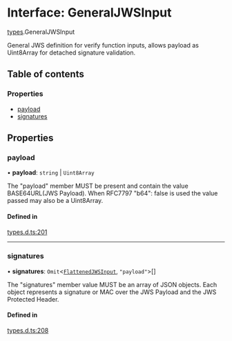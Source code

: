 # Interface: GeneralJWSInput

[types](../modules/types.md).GeneralJWSInput

General JWS definition for verify function inputs, allows payload as
Uint8Array for detached signature validation.

## Table of contents

### Properties

- [payload](types.GeneralJWSInput.md#payload)
- [signatures](types.GeneralJWSInput.md#signatures)

## Properties

### payload

• **payload**: `string` \| `Uint8Array`

The "payload" member MUST be present and contain the value
BASE64URL(JWS Payload). When RFC7797 "b64": false is used
the value passed may also be a Uint8Array.

#### Defined in

[types.d.ts:201](https://github.com/panva/jose/blob/v3.15.5/src/types.d.ts#L201)

___

### signatures

• **signatures**: `Omit`<[`FlattenedJWSInput`](types.FlattenedJWSInput.md), ``"payload"``\>[]

The "signatures" member value MUST be an array of JSON objects.
Each object represents a signature or MAC over the JWS Payload and
the JWS Protected Header.

#### Defined in

[types.d.ts:208](https://github.com/panva/jose/blob/v3.15.5/src/types.d.ts#L208)
